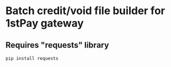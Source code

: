 # Batch credit/void file builder for 1stPay gateway

## Requires "requests" library

```console
pip install requests
```